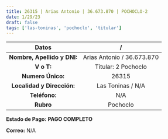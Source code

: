 ```yaml
---
title: 26315 | Arias Antonio | 36.673.870 | POCHOCLO-2
date: 1/29/23
draft: false
tags: ['las-toninas', 'pochoclo', 'titular']
---
```


|          **Datos**          |              /             |
|:---------------------------:|:--------------------------:|
| **Nombre, Apellido y DNI:** | Arias Antonio / 36.673.870 |
|          **V o T:**         |     Titular: 2 Pochoclo    |
|      **Numero Único:**      |            26315           |
|  **Localidad y Dirección:** |      Las Toninas / N/A     |
|        **Teléfono:**        |             N/A            |
|          **Rubro**          |          Pochoclo          |

**Estado de Pago:** **PAGO COMPLETO**

**Correo:** N/A
